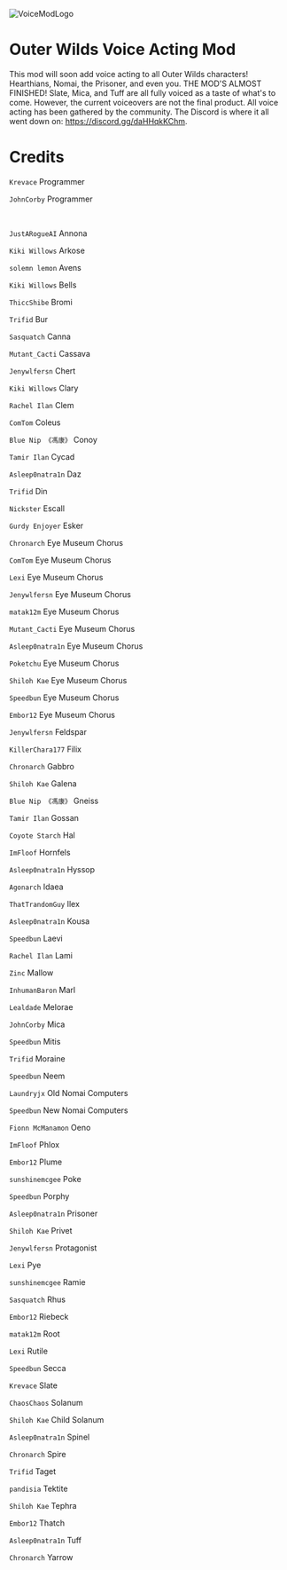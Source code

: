 ![VoiceModLogo](https://user-images.githubusercontent.com/55517452/163519692-3d447d2b-e6c8-4b66-ae29-ec2c8151a78e.png)

# Outer Wilds Voice Acting Mod

This mod will soon add voice acting to all Outer Wilds characters! Hearthians, Nomai, the Prisoner, and even you. THE MOD'S ALMOST FINISHED! Slate, Mica, and Tuff are all fully voiced as a taste of what's to come. However, the current voiceovers are not the final product. All voice acting has been gathered by the community. The Discord is where it all went down on: https://discord.gg/daHHqkKChm.

# Credits

`Krevace` Programmer

`JohnCorby` Programmer

<br/>

`JustARogueAI` Annona

`Kiki Willows` Arkose

`solemn lemon` Avens

`Kiki Willows` Bells

`ThiccShibe` Bromi

`Trifid` Bur

`Sasquatch` Canna

`Mutant_Cacti` Cassava

`Jenywlfersn` Chert

`Kiki Willows` Clary

`Rachel Ilan` Clem

`ComTom` Coleus

`Blue Nip 《馮康》` Conoy

`Tamir Ilan` Cycad

`Asleep0natra1n` Daz

`Trifid` Din

`Nickster` Escall

`Gurdy Enjoyer` Esker

`Chronarch` Eye Museum Chorus

`ComTom` Eye Museum Chorus

`Lexi` Eye Museum Chorus

`Jenywlfersn` Eye Museum Chorus

`matak12m` Eye Museum Chorus

`Mutant_Cacti` Eye Museum Chorus

`Asleep0natra1n` Eye Museum Chorus

`Poketchu` Eye Museum Chorus

`Shiloh Kae` Eye Museum Chorus

`Speedbun` Eye Museum Chorus

`Embor12` Eye Museum Chorus

`Jenywlfersn` Feldspar

`KillerChara177` Filix

`Chronarch` Gabbro

`Shiloh Kae` Galena

`Blue Nip 《馮康》` Gneiss

`Tamir Ilan` Gossan

`Coyote Starch` Hal

`ImFloof` Hornfels

`Asleep0natra1n` Hyssop

`Agonarch` Idaea

`ThatTrandomGuy` Ilex

`Asleep0natra1n` Kousa

`Speedbun` Laevi

`Rachel Ilan` Lami

`Zinc` Mallow

`InhumanBaron` Marl

`Lealdade` Melorae

`JohnCorby` Mica

`Speedbun` Mitis

`Trifid` Moraine

`Speedbun` Neem

`Laundryjx` Old Nomai Computers

`Speedbun` New Nomai Computers

`Fionn McManamon` Oeno

`ImFloof` Phlox

`Embor12` Plume

`sunshinemcgee` Poke

`Speedbun` Porphy

`Asleep0natra1n` Prisoner

`Shiloh Kae` Privet

`Jenywlfersn` Protagonist

`Lexi` Pye

`sunshinemcgee` Ramie

`Sasquatch` Rhus

`Embor12` Riebeck

`matak12m` Root

`Lexi` Rutile

`Speedbun` Secca

`Krevace` Slate

`ChaosChaos` Solanum

`Shiloh Kae` Child Solanum

`Asleep0natra1n` Spinel

`Chronarch` Spire

`Trifid` Taget

`pandisia` Tektite

`Shiloh Kae` Tephra

`Embor12` Thatch

`Asleep0natra1n` Tuff

`Chronarch` Yarrow
